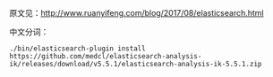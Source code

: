 原文见：http://www.ruanyifeng.com/blog/2017/08/elasticsearch.html  

中文分词：
```
./bin/elasticsearch-plugin install https://github.com/medcl/elasticsearch-analysis-ik/releases/download/v5.5.1/elasticsearch-analysis-ik-5.5.1.zip
```
